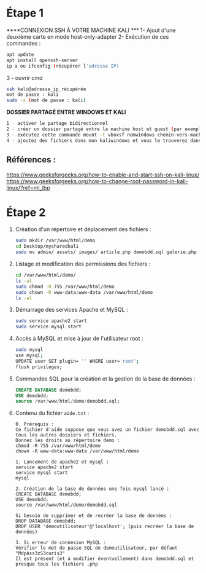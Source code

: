 # Étape 1
****CONNEXION SSH À VOTRE MACHINE KALI ***
1- Ajout d'une deuxième carte en mode host-only-adapter
2- Exécution de ces commandes : 

```bash
apt update 
apt install openssh-server
ip a ou ifconfig (récupérer l'adresse IP)
```
3 - ouvrir cmd
```bash
ssh kali@adresse_ip_récupérée
mot de passe : kali
sudo -s (mot de passe : kali)
```
****DOSSIER PARTAGÉ ENTRE WINDOWS ET KALI****
```bash
1 - activer le partage bidirectionnel
2 - créer un dossier partagé entre la machine host et guest (par exemple, monkaliwindows dans windows et mysharedkali dans kali)
3 - exécutez cette commande mount -t vboxsf nomwindows chemin-vers-machinekali mysharedkali
4 - ajoutez des fichiers dans mon kaliwindows et vous le trouverez dans mysharedkali de kali
```
## Références : 

https://www.geeksforgeeks.org/how-to-enable-and-start-ssh-on-kali-linux/
https://www.geeksforgeeks.org/how-to-change-root-password-in-kali-linux/?ref=ml_lbp


# Étape 2

1. Création d'un répertoire et déplacement des fichiers :
   ```bash
   sudo mkdir /var/www/html/demo
   cd Desktop/mysharedkali
   sudo mv admin/ assets/ images/ article.php demobdd.sql galerie.php index.php /var/www/html/demo/
   ```

2. Listage et modification des permissions des fichiers :
   ```bash
   cd /var/www/html/demo/
   ls -al
   sudo chmod -R 755 /var/www/html/demo
   sudo chown -R www-data:www-data /var/www/html/demo
   ls -al
   ```

3. Démarrage des services Apache et MySQL :
   ```bash
   sudo service apache2 start
   sudo service mysql start
   ```

4. Accès à MySQL et mise à jour de l'utilisateur root :
   ```bash
   sudo mysql
   use mysql;
   UPDATE user SET plugin= '' WHERE user='root';
   flush privileges;
   ```

5. Commandes SQL pour la création et la gestion de la base de données :
   ```sql
   CREATE DATABASE demobdd;
   USE demobdd;
   source /var/www/html/demo/demobdd.sql;
   ```

6. Contenu du fichier `aide.txt` :
   ```text
   0. Prérequis :
   Ce fichier d'aide suppose que vous avez un fichier demobdd.sql avec tous les autres dossiers et fichiers.
   Donnez les droits au répertoire demo :
   chmod -R 755 /var/www/html/demo
   chown -R www-data:www-data /var/www/html/demo

   1. Lancement de apache2 et mysql :
   service apache2 start
   service mysql start
   mysql

   2. Création de la base de données une fois mysql lancé :
   CREATE DATABASE demobdd;
   USE demobdd;
   source /var/www/html/demo/demobdd.sql

   Si besoin de supprimer et de recréer la base de données :
   DROP DATABASE demobdd;
   DROP USER 'demoutilisateur'@'localhost'; (puis recréer la base de données)

   3. Si erreur de connexion MySQL :
   Vérifier le mot de passe SQL de demoutilisateur, par défaut "MdpAss3zS3curis3"
   Il est présent (et à modifier éventuellement) dans demobdd.sql et presque tous les fichiers .php
   ```
